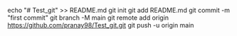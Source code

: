 echo "# Test_git" >> README.md
git init
git add README.md
git commit -m "first commit"
git branch -M main
git remote add origin https://github.com/pranay98/Test_git.git
git push -u origin main
